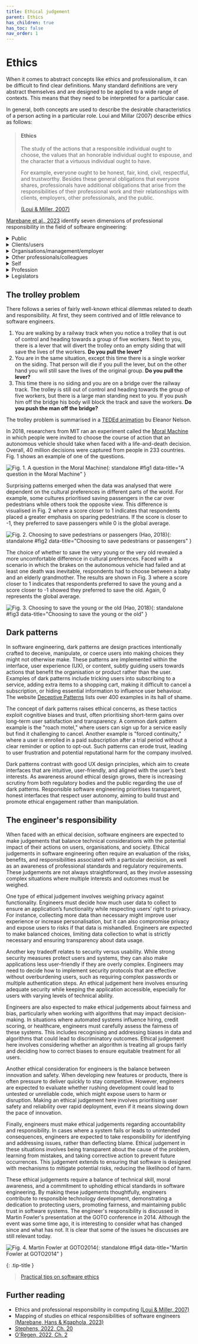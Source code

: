 ```yaml
---
title: Ethical judgement
parent: Ethics
has_children: true
has_toc: false
nav_order: 1
---
```


# Ethics

When it comes to abstract concepts like ethics and professionalism, it can be difficult to
find clear definitions. Many standard definitions are very abstract themselves and are
designed to be applied to a wide range of contexts. This means that they need to be
interpreted for a particular case.

In general, both concepts are used to describe the desirable characteristics of a person
acting in a particular role. Loui and Millar (2007) describe ethics as follows:

> #### Ethics
>
> The study of the actions that a responsible individual ought to choose, the values that an
> honorable individual ought to espouse, and the character that a virtuous individual ought
> to have.
>
> For example, everyone ought to be honest, fair, kind, civil, respectful, and trustworthy.
> Besides these general obligations that everyone shares, professionals have additional
> obligations that arise from the responsibilities of their professional work and their
> relationships with clients, employers, other professionals, and the public.
>
> [(Loui & Miller, 2007)](https://onlineethics.org/cases/ethics-and-professional-responsibility-computing)

[Marebane et al., 2023](https://doi.org/10.1109/AFRICON55910.2023.10293734) identify seven dimensions of 
professional responsibility in the field of software engineering:

<details markdown=1 class="blue-bar">
<summary>Public</summary>

* To ensure the safety, health, and welfare of the public
* Contribute to public policies on computing
* Not to cause harm
* Ensure the security of stored data for society
* To serve and promote public good
* Improve public understanding of computing and its consequences
* Create software that respects and values people
* Have concerns about the social effects of computers on operators, users, and the public
</details>
<details markdown=1 class="blue-bar">
<summary>Clients/users</summary>

* Perform assigned tasks competently, according to professional standards
* Concern for the social effects of computers on operators, users, and the public
* Exercise due diligence in creating software, and they should be as candid as possible about both known and unknown faults in the software—particularly software for safety-critical systems
* Should prevent harm to the ultimate users and others
* Safety of software product users
* Security vulnerabilities
* Develop quality products for clients
* Consult customers and other experts to ensure solving the real problem of the client
* Protect the privacy of personal information of clients and other stakeholders of their products
* Report all relevant findings honestly and accurately
</details>
<details markdown=1 class="blue-bar">
<summary>Organisations/management/employer</summary>

* Keep trade secrets information of employers confidential
* Honour other forms of intellectual property
* Be aware of potential conflicts of interest
* Report and resolve security vulnerabilities
</details>
<details markdown=1 class="blue-bar">
<summary>Other professionals/colleagues</summary>

* Demonstrate a kind of respect called collegiality
* Be open for peer review
* Accept and provide appropriate professional review
* Acquire and maintain professional competence
* Follow professional standards
* Mentor junior professionals
* Produce maintainable products
</details>
<details markdown=1 class="blue-bar">
<summary>Self</summary>

* Accepts responsibility for design decisions and must not approve inappropriate designs even if ordered to do so
* Object openly to decisions that violate professional standards
* Be honest about capabilities
* Honour contracts, agreements and assigned responsibilities
* Access computing and communication resources only when authorised to do so
</details>
<details markdown=1 class="blue-bar">
<summary>Profession</summary>

* Consider not only the specifications but non-technical issues as well, e.g. quality of life of users and others
* Volunteer knowledge of the profession
* Strive to achieve the highest quality, effectiveness and dignity in both the process and products of professional work
* Know and respect existing laws pertaining to professional work
* Give comprehensive and thorough evaluations of computer systems and their impacts, including analysis of possible risks
</details>
<details markdown=1 class="blue-bar">
<summary>Legislators</summary>

* Adhere to the law and regulatory mandates
</details>

## The trolley problem

There follows a series of fairly well-known ethical dilemmas related to death and
responsibility. At first, they seem contrived and of little relevance to software engineers.

1. You are walking by a railway track when you notice a trolley that is out of control
   and heading towards a group of five workers. Next to you, there is a lever that will
   divert the trolley onto an empty siding that will save the lives of the workers.
   **Do you pull the lever?**
2. You are in the same situation, except this time there is a single worker on the siding.
   That person will die if you pull the lever, but on the other hand you will still save
   the lives of the original group. **Do you pull the lever?**
3. This time there is no siding and you are on a bridge over the railway track. The trolley
   is still out of control and heading towards the group of five workers, but there is a
   large man standing next to you. If you push him off the bridge his body will block the
   track and save the workers. **Do you push the man off the bridge?**

The trolley problem is summarised in a
[TEDEd animation](https://ed.ted.com/lessons/would-you-sacrifice-one-person-to-save-five-eleanor-nelsen)
bu Eleanor Nelson.

In 2018, researchers from MIT ran an experiment called
the [Moral Machine](https://doi.org/10.1038/s41586-018-0637-6) in which people were
invited to choose the course of action that an autonomous vehicle should take when
faced with a life-and-death decision. Overall, 40 million decisions were captured from
people in 233 countries. Fig. 1 shows an example of one of the questions.

![Fig. 1. A question in the Moral Machine](images/moral_machine.png){: standalone #fig1 data-title="A question in the Moral Machine" }

Surprising patterns emerged when the data was analysed that were dependent on the
cultural preferences in different parts of the world. For example, some cultures
prioritised saving passengers in the car over pedestrians while others took the
opposite view. This difference is visualised in Fig. 2 where a score closer to 1
indicates that respondents placed a greater emphasis on sparing pedestrians. If the score
is closer to -1, they preferred to save passengers while 0 is the global average.

![Fig. 2. Choosing to save pedestrians or passengers (<a href="https://www.technologyreview.com/2018/10/24/139313/a-global-ethics-study-aims-to-help-ai-solve-the-self-driving-trolley-problem/">Hao, 2018</a>)](images/passengers_pedestrians.png){: standalone #fig2 data-title="Choosing to save pedestrians or passengers" }

The choice of whether to save the very young or the very old revealed a more uncomfortable
difference in cultural preferences. Faced with a scenario in which the brakes on the
autonomous vehicle had failed and at least one death was inevitable, respondents had to
choose between a baby and an elderly grandmother. The results are shown in Fig. 3 where
a score closer to 1 indicates that respondents preferred to save the young and a score
closer to -1 showed they preferred to save the old. Again, 0 represents the global average.

![Fig. 3. Choosing to save the young or the old (<a href="https://www.technologyreview.com/2018/10/24/139313/a-global-ethics-study-aims-to-help-ai-solve-the-self-driving-trolley-problem/">Hao, 2018</a>)](images/young_old.png){: standalone #fig3 data-title="Choosing to save the young or the old" }

## Dark patterns

In software engineering, dark patterns are design practices intentionally crafted to deceive, manipulate, 
or coerce users into making choices they might not otherwise make. These patterns are implemented within 
the interface, user experience (UX), or content, subtly guiding users towards actions that benefit the 
organisation or product rather than the user. Examples of dark patterns include tricking users into 
subscribing to a service, adding extra items to a shopping cart, making it difficult to cancel a 
subscription, or hiding essential information to influence user behaviour. The website
[Deceptive Patterns](https://www.deceptive.design/) lists over 400 examples in its hall of shame.

The concept of dark patterns raises ethical concerns, as these tactics exploit cognitive biases and trust, 
often prioritising short-term gains over long-term user satisfaction and transparency. A common dark 
pattern example is the "roach motel," where users can sign up for a service easily but find it challenging 
to cancel. Another example is "forced continuity," where a user is enrolled in a paid subscription after 
a trial period without a clear reminder or option to opt-out. Such patterns can erode trust, leading to 
user frustration and potential reputational harm for the company involved.

Dark patterns contrast with good UX design principles, which aim to create interfaces that are intuitive, 
user-friendly, and aligned with the user’s best interests. As awareness around ethical design grows, 
there is increasing scrutiny from both regulatory bodies and the public regarding the use of dark 
patterns. Responsible software engineering prioritises transparent, honest interfaces that respect user
autonomy, aiming to build trust and promote ethical engagement rather than manipulation.

## The engineer's responsibility

When faced with an ethical decision, software engineers are expected to make judgements that balance 
technical considerations with the potential impact of their actions on users, organisations, and society. 
Ethical judgements in software engineering often require an evaluation of the risks, benefits, and 
responsibilities associated with a particular decision, as well as an awareness of professional standards 
and regulatory requirements. These judgements are not always straightforward, as they involve assessing 
complex situations where multiple interests and outcomes must be weighed.

One type of ethical judgement involves weighing privacy against functionality. Engineers must decide how 
much user data to collect to ensure an application’s functionality while respecting users’ right to privacy. 
For instance, collecting more data than necessary might improve user experience or increase personalisation, 
but it can also compromise privacy and expose users to risks if that data is mishandled. Engineers are 
expected to make balanced choices, limiting data collection to what is strictly necessary and ensuring 
transparency about data usage.

Another key tradeoff relates to security versus usability. While strong security measures protect users 
and systems, they can also make applications less user-friendly if they are overly complex. Engineers may 
need to decide how to implement security protocols that are effective without overburdening users, such 
as requiring complex passwords or multiple authentication steps. An ethical judgement here involves 
ensuring adequate security while keeping the application accessible, especially for users with varying 
levels of technical ability.

Engineers are also expected to make ethical judgements about fairness and bias, particularly when working 
with algorithms that may impact decision-making. In situations where automated systems influence hiring, 
credit scoring, or healthcare, engineers must carefully assess the fairness of these systems. This 
includes recognising and addressing biases in data and algorithms that could lead to discriminatory 
outcomes. Ethical judgement here involves considering whether an algorithm is treating all groups fairly 
and deciding how to correct biases to ensure equitable treatment for all users.

Another ethical consideration for engineers is the balance between innovation and safety. When developing 
new features or products, there is often pressure to deliver quickly to stay competitive. However, 
engineers are expected to evaluate whether rushing development could lead to untested or unreliable code, 
which might expose users to harm or disruption. Making an ethical judgement here involves prioritising 
user safety and reliability over rapid deployment, even if it means slowing down the pace of innovation.

Finally, engineers must make ethical judgements regarding accountability and responsibility. In cases 
where a system fails or leads to unintended consequences, engineers are expected to take responsibility 
for identifying and addressing issues, rather than deflecting blame. Ethical judgement in these 
situations involves being transparent about the cause of the problem, learning from mistakes, and 
taking corrective action to prevent future occurrences. This judgement extends to ensuring that software 
is designed with mechanisms to mitigate potential risks, reducing the likelihood of harm.

These ethical judgements require a balance of technical skill, moral awareness, and a commitment to 
upholding ethical standards in software engineering. By making these judgements thoughtfully, engineers 
contribute to responsible technology development, demonstrating a dedication to protecting users, 
promoting fairness, and maintaining public trust in software systems. The engineer's responsibility
is discussed in Martin Fowler's presentation at the GOTO conference in 2014. Although the event was some 
time ago, it is interesting to consider what has changed since and what has not. It is clear that some of 
the issues he discusses are still relevant today.

![Fig. 4. Martin Fowler at GOTO2014](images/goto2014.png){: standalone #fig4 data-title="Martin Fowler at GOTO2014" }


{: .tip-title }
> [<i class="fa-regular fa-lightbulb"></i> Practical tips on software ethics](judgement_tips)

## Further reading

* Ethics and professional responsibility in computing [(Loui & Miller, 2007)](https://onlineethics.org/cases/ethics-and-professional-responsibility-computing)
* Mapping of studies on ethical responsibilities of software engineers [(Marebane, Hans & Kgaphola, 2023)](https://doi.org/10.1109/AFRICON55910.2023.10293734)
* [Stephens, 2022, Ch. 20](https://learning.oreilly.com/library/view/beginning-software-engineering/9781119901709/c20.xhtml)
* [O'Regen, 2022, Ch. 2](https://link-springer-com.napier.idm.oclc.org/chapter/10.1007/978-3-031-07816-3_2)
